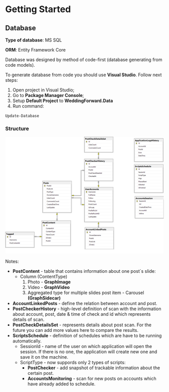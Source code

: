 # Getting Started

## Database

**Type of database**: MS SQL

**ORM**: Entity Framework Core

Database was designed by method of code-first (database generating from code models).

To generate database from code you should use **Visual Studio**. Follow next steps:
1.  Open project in Visual Studio;
2.  Go to **Package Manager Console**;
3.  Setup **Default Project** to **WeddingForward.Data**
4.  Run command:
```
Update-Database
```

### Structure
![Database structure](db-diagram.png)

Notes:
- **PostContent** - table that contains information about one post`s slide:
  - Column (ContentType) 
    1.  Photo - **GraphImage**
    2.  Video - **GraphVideo**
    3.  Aggregated type for multiple slides post item - Carousel **(GraphSidecar)**
- **AccountLinkedPosts** - define the relation between account and post.
- **PostCheckerHistory** - high-level definition of scan with the information about account, post, date & time of check and id which represents details of scan.
- **PostCheckDetailsSet** - represents details about post scan. For the future you can add more values here to compare the results.
- **ScriptsSchedule** - definition of schedules which are have to be running automatically. 
  - SessionId - name of the user on which application will open the session. If there is no one, the application will create new one and save it on the machine.
  - ScriptType - now suppords only 2 types of scripts:
    - **PostChecker** - add snapshot of trackable information about the certain post. 
    - **AccountsMonitoring** - scan for new posts on accounts which have already added to schedule.

